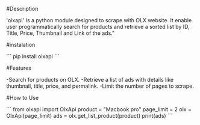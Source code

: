 

#Description

'olxapi' Is a python module designed to scrape with OLX website. It enable user programmatically search for products and retrieve a sorted list by ID, Title, Price, Thumbnail and Link of the ads."


#instalation

´´´ pip install olxapi ´´´


#Features

-Search for products on OLX.
-Retrieve a list of ads with details like thumbnail, title, price, and permalink.
-Limit the number of pages to scrape.

#How to Use

´´´
from olxapi import OlxApi
product = "Macbook pro"
page_limit = 2
olx = OlxApi(page_limit)
ads = olx.get_list_product(product)
print(ads)
´´´
